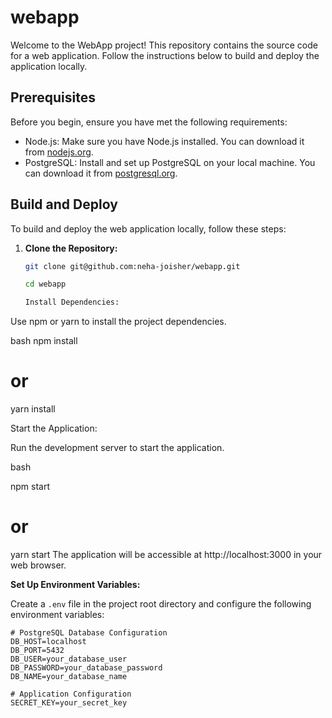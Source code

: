 # webapp

Welcome to the WebApp project! This repository contains the source code for a web application. Follow the instructions below to build and deploy the application locally.

## Prerequisites

Before you begin, ensure you have met the following requirements:

- Node.js: Make sure you have Node.js installed. You can download it from [nodejs.org](https://nodejs.org/).
- PostgreSQL: Install and set up PostgreSQL on your local machine. You can download it from [postgresql.org](https://www.postgresql.org/download/).

## Build and Deploy

To build and deploy the web application locally, follow these steps:

1. **Clone the Repository:**

   ```bash
   git clone git@github.com:neha-joisher/webapp.git

   cd webapp

   Install Dependencies:

Use npm or yarn to install the project dependencies.

bash
npm install
# or
yarn install

Start the Application:

Run the development server to start the application.

bash

npm start
# or
yarn start
The application will be accessible at http://localhost:3000 in your web browser.

 **Set Up Environment Variables:**

   Create a `.env` file in the project root directory and configure the following environment variables:

   ```env
   # PostgreSQL Database Configuration
   DB_HOST=localhost
   DB_PORT=5432
   DB_USER=your_database_user
   DB_PASSWORD=your_database_password
   DB_NAME=your_database_name

   # Application Configuration
   SECRET_KEY=your_secret_key

